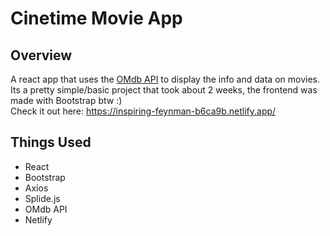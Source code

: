 # Cinetime Movie App
## Overview
A react app that uses the [OMdb API](http://www.omdbapi.com/) to display the info and data on movies. Its a pretty simple/basic project that took about 2 weeks, the frontend was made with Bootstrap btw :)  
Check it out here: https://inspiring-feynman-b6ca9b.netlify.app/  

## Things Used
* React
* Bootstrap
* Axios
* Splide.js
* OMdb API
* Netlify
